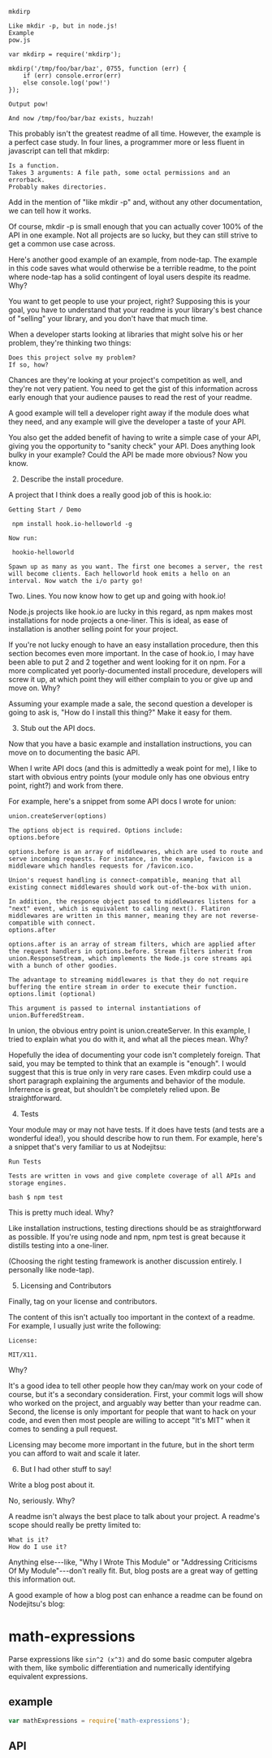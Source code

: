 

    mkdirp

    Like mkdir -p, but in node.js!
    Example
    pow.js

    var mkdirp = require('mkdirp');

    mkdirp('/tmp/foo/bar/baz', 0755, function (err) {
        if (err) console.error(err)
        else console.log('pow!')
    });

    Output pow!

    And now /tmp/foo/bar/baz exists, huzzah!

This probably isn't the greatest readme of all time. However, the example is a perfect case study. In four lines, a programmer more or less fluent in javascript can tell that mkdirp:

    Is a function.
    Takes 3 arguments: A file path, some octal permissions and an errorback.
    Probably makes directories.

Add in the mention of "like mkdir -p" and, without any other documentation, we can tell how it works.

Of course, mkdir -p is small enough that you can actually cover 100% of the API in one example. Not all projects are so lucky, but they can still strive to get a common use case across.

Here's another good example of an example, from node-tap. The example in this code saves what would otherwise be a terrible readme, to the point where node-tap has a solid contingent of loyal users despite its readme.
Why?

You want to get people to use your project, right? Supposing this is your goal, you have to understand that your readme is your library's best chance of "selling" your library, and you don't have that much time.

When a developer starts looking at libraries that might solve his or her problem, they're thinking two things:

    Does this project solve my problem?
    If so, how?

Chances are they're looking at your project's competition as well, and they're not very patient. You need to get the gist of this information across early enough that your audience pauses to read the rest of your readme.

A good example will tell a developer right away if the module does what they need, and any example will give the developer a taste of your API.

You also get the added benefit of having to write a simple case of your API, giving you the opportunity to "sanity check" your API. Does anything look bulky in your example? Could the API be made more obvious? Now you know.


2. Describe the install procedure.

A project that I think does a really good job of this is hook.io:

    Getting Start / Demo

     npm install hook.io-helloworld -g

    Now run:

     hookio-helloworld

    Spawn up as many as you want. The first one becomes a server, the rest will become clients. Each helloworld hook emits a hello on an interval. Now watch the i/o party go!

Two. Lines. You now know how to get up and going with hook.io!

Node.js projects like hook.io are lucky in this regard, as npm makes most installations for node projects a one-liner. This is ideal, as ease of installation is another selling point for your project.

If you're not lucky enough to have an easy installation procedure, then this section becomes even more important. In the case of hook.io, I may have been able to put 2 and 2 together and went looking for it on npm. For a more complicated yet poorly-documented install procedure, developers will screw it up, at which point they will either complain to you or give up and move on.
Why?

Assuming your example made a sale, the second question a developer is going to ask is, "How do I install this thing?" Make it easy for them.


3. Stub out the API docs.

Now that you have a basic example and installation instructions, you can move on to documenting the basic API.

When I write API docs (and this is admittedly a weak point for me), I like to start with obvious entry points (your module only has one obvious entry point, right?) and work from there.

For example, here's a snippet from some API docs I wrote for union:

    union.createServer(options)

    The options object is required. Options include:
    options.before

    options.before is an array of middlewares, which are used to route and serve incoming requests. For instance, in the example, favicon is a middleware which handles requests for /favicon.ico.

    Union's request handling is connect-compatible, meaning that all existing connect middlewares should work out-of-the-box with union.

    In addition, the response object passed to middlewares listens for a "next" event, which is equivalent to calling next(). Flatiron middlewares are written in this manner, meaning they are not reverse-compatible with connect.
    options.after

    options.after is an array of stream filters, which are applied after the request handlers in options.before. Stream filters inherit from union.ResponseStream, which implements the Node.js core streams api with a bunch of other goodies.

    The advantage to streaming middlewares is that they do not require buffering the entire stream in order to execute their function.
    options.limit (optional)

    This argument is passed to internal instantiations of union.BufferedStream.

In union, the obvious entry point is union.createServer. In this example, I tried to explain what you do with it, and what all the pieces mean.
Why?

Hopefully the idea of documenting your code isn't completely foreign. That said, you may be tempted to think that an example is "enough". I would suggest that this is true only in very rare cases. Even mkdirp could use a short paragraph explaining the arguments and behavior of the module. Inferrence is great, but shouldn't be completely relied upon. Be straightforward.


4. Tests

Your module may or may not have tests. If it does have tests (and tests are a wonderful idea!), you should describe how to run them. For example, here's a snippet that's very familiar to us at Nodejitsu:

    Run Tests

    Tests are written in vows and give complete coverage of all APIs and storage engines.

    bash $ npm test

This is pretty much ideal.
Why?

Like installation instructions, testing directions should be as straightforward as possible. If you're using node and npm, npm test is great because it distills testing into a one-liner.

(Choosing the right testing framework is another discussion entirely. I personally like node-tap).


5. Licensing and Contributors

Finally, tag on your license and contributors.

The content of this isn't actually too important in the context of a readme. For example, I usually just write the following:

    License:

    MIT/X11.

Why?

It's a good idea to tell other people how they can/may work on your code of course, but it's a secondary consideration. First, your commit logs will show who worked on the project, and arguably way better than your readme can. Second, the license is only important for people that want to hack on your code, and even then most people are willing to accept "It's MIT" when it comes to sending a pull request.

Licensing may become more important in the future, but in the short term you can afford to wait and scale it later.


6. But I had other stuff to say!

Write a blog post about it.

No, seriously.
Why?

A readme isn't always the best place to talk about your project. A readme's scope should really be pretty limited to:

    What is it?
    How do I use it?

Anything else---like, "Why I Wrote This Module" or "Addressing Criticisms Of My Module"---don't really fit. But, blog posts are a great way of getting this information out.

A good example of how a blog post can enhance a readme can be found on Nodejitsu's blog:

# math-expressions

Parse expressions like `sin^2 (x^3)` and do some basic computer
algebra with them, like symbolic differentiation and numerically
identifying equivalent expressions.

## example

```JavaScript
var mathExpressions = require('math-expressions');
```

## API
